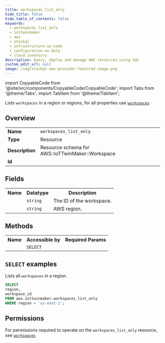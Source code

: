 ```yaml
---
title: workspaces_list_only
hide_title: false
hide_table_of_contents: false
keywords:
  - workspaces_list_only
  - iottwinmaker
  - aws
  - stackql
  - infrastructure-as-code
  - configuration-as-data
  - cloud inventory
description: Query, deploy and manage AWS resources using SQL
custom_edit_url: null
image: /img/stackql-aws-provider-featured-image.png
---
```


import CopyableCode from '@site/src/components/CopyableCode/CopyableCode';
import Tabs from '@theme/Tabs';
import TabItem from '@theme/TabItem';

Lists <code>workspaces</code> in a region or regions, for all properties use <a href="/services/serviceName/workspaces/"><code>workspaces</code></a>

## Overview
<table>
<tbody>
<tr><td><b>Name</b></td><td><code>workspaces_list_only</code></td></tr>
<tr><td><b>Type</b></td><td>Resource</td></tr>
<tr><td><b>Description</b></td><td>Resource schema for AWS::IoTTwinMaker::Workspace</td></tr>
<tr><td><b>Id</b></td><td><CopyableCode code="aws.iottwinmaker.workspaces_list_only" /></td></tr>
</tbody>
</table>

## Fields
<table>
<tbody>
<tr><th>Name</th><th>Datatype</th><th>Description</th></tr><tr><td><CopyableCode code="workspace_id" /></td><td><code>string</code></td><td>The ID of the workspace.</td></tr>
<tr><td><CopyableCode code="region" /></td><td><code>string</code></td><td>AWS region.</td></tr>
</tbody>
</table>

## Methods

<table>
<tbody>
  <tr>
    <th>Name</th>
    <th>Accessible by</th>
    <th>Required Params</th>
  </tr>
  <tr>
    <td><CopyableCode code="list_resources" /></td>
    <td><code>SELECT</code></td>
    <td><CopyableCode code="region" /></td>
  </tr>
</tbody>
</table>

## `SELECT` examples
Lists all <code>workspaces</code> in a region.
```sql
SELECT
region,
workspace_id
FROM aws.iottwinmaker.workspaces_list_only
WHERE region = 'us-east-1';
```


## Permissions

For permissions required to operate on the <code>workspaces_list_only</code> resource, see <a href="/services/iottwinmaker/workspaces/#permissions"><code>workspaces</code></a>

